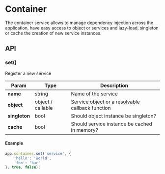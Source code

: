 # Container

The container service allows to manage dependency injection across the application, have easy access to object or services and lazy-load, singleton or cache the creation of new service instances.

## API

### set()

Register a new service

Param | Type | Description
--- | --- | ---
**name** | string | Name of the service
**object** | object / callable | Service object or a resolvable callback function
**singleton** | bool | Should object instance be singleton?
**cache** | bool | Should service instance be cached in memory?

#### Example
```js
app.container.set('service', {
    'hello': 'world',
    'foo': 'bar'
}, true, false);
```
